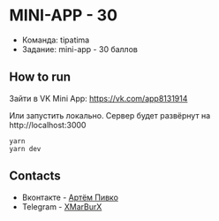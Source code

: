 # MINI-APP - 30
- Команда: tipatima
- Задание: mini-app - 30 баллов
## How to run
Зайти в VK Mini App: 
https://vk.com/app8131914

Или запустить локально. Сервер будет развёрнут на http://localhost:3000
```
yarn
yarn dev
```
## Contacts
- Вконтакте - [Артём Пивко](https://vk.com/xmarburx)
- Telegram - [XMarBurX](https://t.me/XMarBurX)
